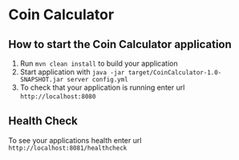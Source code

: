 # Coin Calculator

How to start the Coin Calculator application
---

1. Run `mvn clean install` to build your application
1. Start application with `java -jar target/CoinCalculator-1.0-SNAPSHOT.jar server config.yml`
1. To check that your application is running enter url `http://localhost:8080`

Health Check
---

To see your applications health enter url `http://localhost:8081/healthcheck`
